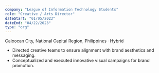 ```yaml
---
company: "League of Information Technology Students"
role: "Creative / Arts Director"
dateStart: "01/05/2023"
dateEnd: "04/22/2023"
type: "org"
---
```


Caloocan City, National Capital Region, Philippines · Hybrid

- Directed creative teams to ensure alignment with brand aesthetics and messaging.
- Conceptualized and executed innovative visual campaigns for brand promotion.
